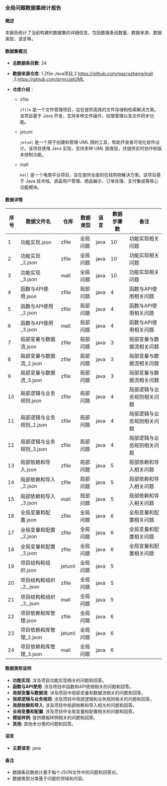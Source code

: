 ### 全局问题数据集统计报告

#### 概述
本报告统计了当前构建的数据集的详细信息，包括数据条目数量、数据来源、数据类型、语言等。

#### 数据集概况
- **总数据条目数**: 24

- **数据来源仓库**: 1.Zfile Java项目,2.https://github.com/macrozheng/mall ,3.https://github.com/prmr/JetUML

- **仓库介绍**：

  - zfile

    `zfile` 是一个文件管理项目，旨在提供高效的文件存储和检索解决方案。该项目基于 Java 开发，支持多种文件操作、权限管理以及文件同步功能。

  - jetuml

    `jetuml` 是一个用于创建和管理 UML 图的工具，帮助开发者可视化软件设计。该项目使用 Java 实现，支持多种 UML 图类型，并提供实时协作和版本控制功能。

  - mall

    `mall` 是一个电商平台项目，旨在提供全面的在线购物解决方案。该项目基于 Java 技术栈，涵盖用户管理、商品展示、订单处理、支付集成等核心功能模块。

#### 数据详情

| 序号 | 数据文件名 | 仓库 | 数据类型 | 语言 | 数据步骤数 | 备注 |
|------|------------|----------|------|------------|------|------|
| 1    | 功能实现.json | zfile | 全局问题 | java | 10 | 功能实现相关问题 |
| 2    | 功能实现_2.json | zfile | 全局问题 | java | 10 | 功能实现相关问题 |
| 3    | 功能实现_3.json | mall | 全局问题 | java | 10 | 功能实现相关问题 |
| 4    | 函数与API使用.json | zfile | 局部问题 | java | 4 | 函数与API使用相关问题 |
| 5    | 函数与API使用_2.json | zfile | 局部问题 | java | 4 | 函数与API使用相关问题 |
| 6    | 函数与API使用_3.json | mall | 局部问题 | java | 4 | 函数与API使用相关问题 |
| 7    | 局部变量与数据流.json | zfile | 局部问题 | java | 3 | 局部变量与数据流相关问题 |
| 8    | 局部变量与数据流_2.json | zfile | 局部问题 | java | 3 | 局部变量与数据流相关问题 |
| 9    | 局部变量与数据流_3.json | zfile | 局部问题 | java | 3 | 局部变量与数据流相关问题 |
| 10   | 局部逻辑与业务规则.json | zfile | 局部问题 | java | 4 | 局部逻辑与业务规则相关问题 |
| 11   | 局部逻辑与业务规则_2.json | zfile | 局部问题 | java | 4 | 局部逻辑与业务规则相关问题 |
| 12   | 局部逻辑与业务规则_3.json | zfile | 局部问题 | java | 4 | 局部逻辑与业务规则相关问题 |
| 13   | 局部依赖和导入.json | zfile | 局部问题 | java | 5 | 局部依赖和导入相关问题 |
| 14   | 局部依赖和导入_2.json | zfile | 局部问题 | java | 5 | 局部依赖和导入相关问题 |
| 15   | 局部依赖和导入_3.json | mall | 局部问题 | java | 5 | 局部依赖和导入相关问题 |
| 16   | 全局变量和配置.json | zfile | 全局问题 | java | 6 | 全局变量和配置相关问题 |
| 17   | 全局变量和配置_2.json | zfile | 全局问题 | java | 6 | 全局变量和配置相关问题 |
| 18   | 全局变量和配置_3.json | zfile | 全局问题 | java | 6 | 全局变量和配置相关问题 |
| 19   | 项目结构和组织.json | jetuml | 全局问题 | java | 5 |  |
| 20   | 项目结构和组织_2_.json | zfile | 全局问题 | java | 5 |  |
| 21 | 项目结构和组织_3_.json | mall | 全局问题 | java | 5 |  |
| 22 | 项目依赖和库管理.json | zfile | 全局问题 | java | 6 |  |
| 23 | 项目依赖和库管理_2.json | jetuml | 全局问题 | java | 6 |  |
| 24 | 项目依赖和库管理_3.json | mall | 全局问题 | java | 6 |  |

#### 数据类型说明
- **功能实现**: 涉及项目功能实现相关的问题和回答。
- **函数与API使用**: 涉及项目中函数和API使用相关的问题和回答。
- **局部变量与数据流**: 涉及项目中局部变量和数据流相关的问题和回答。
- **局部逻辑与业务规则**: 涉及项目中局部逻辑和业务规则相关的问题和回答。
- **局部依赖和导入**: 涉及项目中局部依赖和导入相关的问题和回答。
- **全局变量和配置**: 涉及项目中全局变量和配置相关的问题和回答。
- **模板样例**: 提供模板样例相关的问题和回答。
- **其他**: 其他未分类的问题和回答。

#### 语言
- **主要语言**: java

#### 备注
- 数据条目数统计基于每个JSON文件中的问题和回答对。
- 数据类型分类基于问题的领域和内容。

